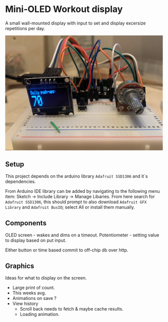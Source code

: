 
# Mini-OLED Workout display
A small wall-mounted display with input to set and display excersize repetitions per day.

![Kiku](assets/breadboard.jpg)

## Setup
This project depends on the arduino library `Adafruit SSD1306` and it`s dependencies.

From Arduino IDE library can be added by navigating to the following menu item: Sketch -> Include Library -> Manage Libaries. From here search for `Adafruit SSD1306`, this should prompt to also download `Adafruit GFX Library` and `Adafruit BusIO`; select All or install them manually.

## Components
OLED screen - wakes and dims on a timeout.
Potentiometer - setting value to display based on put input.

Either button or time based commit to off-chip db over http.

## Graphics
Ideas for what to display on the screen.

 - Large print of count.
 - This weeks avg.
 - Animations on save ?
 - View history
   - Scroll back needs to fetch & maybe cache results.
   - Loading animation.
